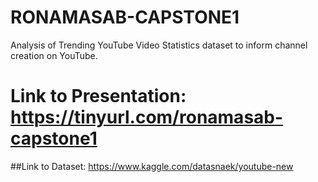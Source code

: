 # RONAMASAB-CAPSTONE1

Analysis of Trending YouTube Video Statistics dataset to inform channel creation on YouTube. 

# Link to Presentation: https://tinyurl.com/ronamasab-capstone1

##Link to Dataset: https://www.kaggle.com/datasnaek/youtube-new
